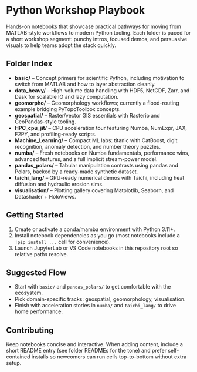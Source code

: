 # Python Workshop Playbook

Hands-on notebooks that showcase practical pathways for moving from MATLAB-style workflows to modern Python tooling. Each folder is paced for a short workshop segment: punchy intros, focused demos, and persuasive visuals to help teams adopt the stack quickly.

## Folder Index
- **basic/** – Concept primers for scientific Python, including motivation to switch from MATLAB and how to layer abstraction cleanly.
- **data_heavy/** – High-volume data handling with HDF5, NetCDF, Zarr, and Dask for scalable IO and lazy computation.
- **geomorpho/** – Geomorphology workflows; currently a flood-routing example bridging PyTopoToolbox concepts.
- **geospatial/** – Raster/vector GIS essentials with Rasterio and GeoPandas-style tooling.
- **HPC_cpu_jit/** – CPU acceleration tour featuring Numba, NumExpr, JAX, F2PY, and profiling-ready scripts.
- **Machine_Learning/** – Compact ML labs: titanic with CatBoost, digit recognition, anomaly detection, and number theory puzzles.
- **numba/** – Fresh notebooks on Numba fundamentals, performance wins, advanced features, and a full implicit stream-power model.
- **pandas_polars/** – Tabular manipulation contrasts using pandas and Polars, backed by a ready-made synthetic dataset.
- **taichi_lang/** – GPU-ready numerical demos with Taichi, including heat diffusion and hydraulic erosion sims.
- **visualisation/** – Plotting gallery covering Matplotlib, Seaborn, and Datashader + HoloViews.

## Getting Started
1. Create or activate a conda/mamba environment with Python 3.11+.
2. Install notebook dependencies as you go (most notebooks include a `!pip install ...` cell for convenience).
3. Launch JupyterLab or VS Code notebooks in this repository root so relative paths resolve.

## Suggested Flow
- Start with `basic/` and `pandas_polars/` to get comfortable with the ecosystem.
- Pick domain-specific tracks: geospatial, geomorphology, visualisation.
- Finish with acceleration stories in `numba/` and `taichi_lang/` to drive home performance.

## Contributing
Keep notebooks concise and interactive. When adding content, include a short README entry (see folder READMEs for the tone) and prefer self-contained installs so newcomers can run cells top-to-bottom without extra setup.
